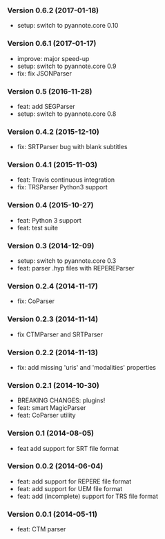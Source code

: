 ### Version 0.6.2 (2017-01-18)

  - setup: switch to pyannote.core 0.10

### Version 0.6.1 (2017-01-17)

  - improve: major speed-up
  - setup: switch to pyannote.core 0.9
  - fix: fix JSONParser

### Version 0.5 (2016-11-28)

  - feat: add SEGParser
  - setup: switch to pyannote.core 0.8

### Version 0.4.2 (2015-12-10)

  - fix: SRTParser bug with blank subtitles

### Version 0.4.1 (2015-11-03)

  - feat: Travis continuous integration
  - fix: TRSParser Python3 support

### Version 0.4 (2015-10-27)

  - feat: Python 3 support
  - feat: test suite

### Version 0.3 (2014-12-09)

  - setup: switch to pyannote.core 0.3
  - feat: parser .hyp files with REPEREParser

### Version 0.2.4 (2014-11-17)

  - fix: CoParser

### Version 0.2.3 (2014-11-14)

  - fix CTMParser and SRTParser

### Version 0.2.2 (2014-11-13)

  - fix: add missing 'uris' and 'modalities' properties

### Version 0.2.1 (2014-10-30)

  - BREAKING CHANGES: plugins!
  - feat: smart MagicParser
  - feat: CoParser utility

### Version 0.1 (2014-08-05)

  - feat add support for SRT file format

### Version 0.0.2 (2014-06-04)

  - feat: add support for REPERE file format
  - feat: add support for UEM file format
  - feat: add (incomplete) support for TRS file format

### Version 0.0.1 (2014-05-11)

  - feat: CTM parser
